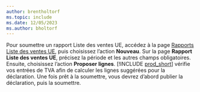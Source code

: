 ```yaml
---
author: brentholtorf
ms.topic: include
ms.date: 12/05/2023
ms.author: bholtorf
---
```


Pour soumettre un rapport Liste des ventes UE, accédez à la page [Rapports Liste des ventes UE](https://businesscentral.dynamics.com?page=321), puis choisissez l’action **Nouveau**. Sur la page **Rapport Liste des ventes UE**, précisez la période et les autres champs obligatoires. Ensuite, choisissez l’action **Proposer lignes**. [!INCLUDE [prod_short](../includes/prod_short.md)] vérifie vos entrées de TVA afin de calculer les lignes suggérées pour la déclaration. Une fois prêt à la soumettre, vous devrez d’abord publier la déclaration, puis la soumettre.
